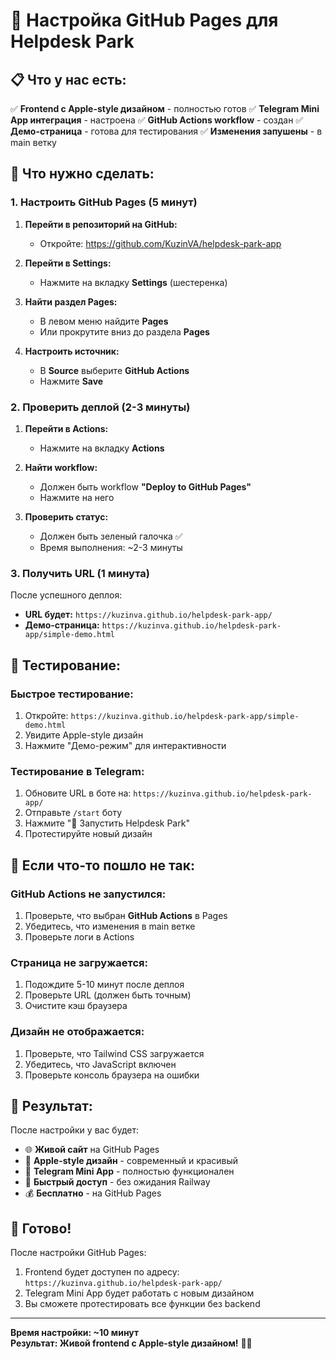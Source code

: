 # 🚀 Настройка GitHub Pages для Helpdesk Park

## 📋 Что у нас есть:

✅ **Frontend с Apple-style дизайном** - полностью готов
✅ **Telegram Mini App интеграция** - настроена
✅ **GitHub Actions workflow** - создан
✅ **Демо-страница** - готова для тестирования
✅ **Изменения запушены** - в main ветку

## 🎯 Что нужно сделать:

### **1. Настроить GitHub Pages (5 минут)**

1. **Перейти в репозиторий на GitHub:**
   - Откройте: https://github.com/KuzinVA/helpdesk-park-app

2. **Перейти в Settings:**
   - Нажмите на вкладку **Settings** (шестеренка)

3. **Найти раздел Pages:**
   - В левом меню найдите **Pages**
   - Или прокрутите вниз до раздела **Pages**

4. **Настроить источник:**
   - В **Source** выберите **GitHub Actions**
   - Нажмите **Save**

### **2. Проверить деплой (2-3 минуты)**

1. **Перейти в Actions:**
   - Нажмите на вкладку **Actions**

2. **Найти workflow:**
   - Должен быть workflow **"Deploy to GitHub Pages"**
   - Нажмите на него

3. **Проверить статус:**
   - Должен быть зеленый галочка ✅
   - Время выполнения: ~2-3 минуты

### **3. Получить URL (1 минута)**

После успешного деплоя:
- **URL будет:** `https://kuzinva.github.io/helpdesk-park-app/`
- **Демо-страница:** `https://kuzinva.github.io/helpdesk-park-app/simple-demo.html`

## 🧪 Тестирование:

### **Быстрое тестирование:**
1. Откройте: `https://kuzinva.github.io/helpdesk-park-app/simple-demo.html`
2. Увидите Apple-style дизайн
3. Нажмите "Демо-режим" для интерактивности

### **Тестирование в Telegram:**
1. Обновите URL в боте на: `https://kuzinva.github.io/helpdesk-park-app/`
2. Отправьте `/start` боту
3. Нажмите "🚀 Запустить Helpdesk Park"
4. Протестируйте новый дизайн

## 🔧 Если что-то пошло не так:

### **GitHub Actions не запустился:**
1. Проверьте, что выбран **GitHub Actions** в Pages
2. Убедитесь, что изменения в main ветке
3. Проверьте логи в Actions

### **Страница не загружается:**
1. Подождите 5-10 минут после деплоя
2. Проверьте URL (должен быть точным)
3. Очистите кэш браузера

### **Дизайн не отображается:**
1. Проверьте, что Tailwind CSS загружается
2. Убедитесь, что JavaScript включен
3. Проверьте консоль браузера на ошибки

## 📱 Результат:

После настройки у вас будет:

- 🌐 **Живой сайт** на GitHub Pages
- 🎨 **Apple-style дизайн** - современный и красивый
- 📱 **Telegram Mini App** - полностью функционален
- 🚀 **Быстрый доступ** - без ожидания Railway
- 💰 **Бесплатно** - на GitHub Pages

## 🎉 Готово!

После настройки GitHub Pages:
1. Frontend будет доступен по адресу: `https://kuzinva.github.io/helpdesk-park-app/`
2. Telegram Mini App будет работать с новым дизайном
3. Вы сможете протестировать все функции без backend

---

**Время настройки: ~10 минут**  
**Результат: Живой frontend с Apple-style дизайном!** 🎨✨

